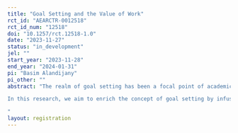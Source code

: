 ```yaml
---
title: "Goal Setting and the Value of Work"
rct_id: "AEARCTR-0012518"
rct_id_num: "12518"
doi: "10.1257/rct.12518-1.0"
date: "2023-11-27"
status: "in_development"
jel: ""
start_year: "2023-11-28"
end_year: "2024-01-31"
pi: "Basim Alandijany"
pi_other: ""
abstract: "The realm of goal setting has been a focal point of academic research for decades, with numerous studies emphasising its profound impact on motivation and performance. However, a subtle understanding of how males and females respond differently to goal setting and its associated consequences warrants deeper exploration. This experimental research investigates the gendered nuances of goal setting, emphasising the potential differential responses to altered goal outcomes, especially in light of the broader literature on the meaning of work. Existing literature suggests that individuals seek a meaning attached to their jobs. They tend to prefer working on projects that extend beyond mere financial compensation. This preference is often more pronounced among females who tend to gravitate towards work featuring social interaction and helping others. While males may also appreciate the social impact of work, they are mainly motivated by achievement-oriented factors such as competition and promotion. This distinction may underscore the inherent differences in how each gender perceives and responds to goals. 
In this research, we aim to enrich the concept of goal setting by infusing it with a layer of meaning. Specifically, our study introduces the concept of “meaningful goals” by linking individual performance goals with charitable contributions. Participants will set performance goals that have consequences not only for themselves but also for a charitable cause. We hypothesise that this meaningful goal setting intervention will increase performance compared to a standard goal setting intervention or a no-goal condition. Moreover, given their strong inclination toward social impact and helping others in their work preferences, we hypothesise that females may derive even more significant benefits from the meaningful goal setting intervention than their male counterparts. This research contributes to understanding how gender differences intersect with goal setting and the value individuals place on goal consequences. By exploring the impact of meaningful goal setting, we aim to shed light on innovative ways to enhance motivation and performance, ultimately  empowering individuals to achieve their goals more effectively.
"
layout: registration
---
```


